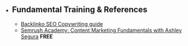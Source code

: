 - ## Fundamental Training & References
	- [Backlinko SEO Copywriting guide](https://backlinko.com/seo-copywriting)
	- [Semrush Academy: Content Marketing Fundamentals with Ashley Segura](https://www.semrush.com/academy/courses/content-marketing-fundamentals-course-with-ashley-segura/) **FREE**